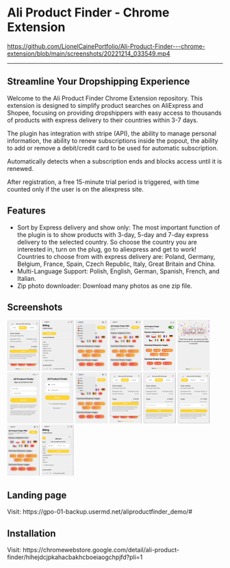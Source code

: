 <h1>Ali Product Finder - Chrome Extension</h1>

https://github.com/LionelCainePortfolio/Ali-Product-Finder---chrome-extension/blob/main/screenshots/20221214_033549.mp4

<hr>
<h2>Streamline Your Dropshipping Experience</h2>
Welcome to the Ali Product Finder Chrome Extension repository. This extension is designed to simplify product searches on AliExpress and Shopee, focusing on providing dropshippers with easy access to thousands of products with express delivery to their countries within 3-7 days.

The plugin has integration with stripe (API), the ability to manage personal information, the ability to renew subscriptions inside the popout, the ability to add or remove a debit/credit card to be used for automatic subscription.

Automatically detects when a subscription ends and blocks access until it is renewed.

After registration, a free 15-minute trial period is triggered, with time counted only if the user is on the aliexpress site.


<h2>Features</h2>
<ul>
  <li>Sort by Express delivery and show only: The most important function of the plugin is to show products with 3-day, 5-day and 7-day express delivery to the selected country. So choose the country you are interested in, turn on the plug, go to aliexpress and get to work! Countries to choose from with express delivery are: Poland, Germany, Belgium, France, Spain, Czech Republic, Italy, Great Britain and China.</li>
  <li>Multi-Language Support: Polish, English, German, Spanish, French, and Italian.</li>
  <li>Zip photo downloader: Download many photos as one zip file.</li>
</ul>
<h2>Screenshots</h2>
<div style="display: inline-block;">
  <img width="15%" src="https://github.com/LionelCainePortfolio/Ali-Product-Finder---chrome-extension/blob/main/screenshots/1.png?raw=true"/>
  <img width="15%" src="https://github.com/LionelCainePortfolio/Ali-Product-Finder---chrome-extension/blob/main/screenshots/2.png?raw=true"/>
  <img width="15%" src="https://github.com/LionelCainePortfolio/Ali-Product-Finder---chrome-extension/blob/main/screenshots/3.png?raw=true"/>
  <img width="15%" src="https://github.com/LionelCainePortfolio/Ali-Product-Finder---chrome-extension/blob/main/screenshots/4.png?raw=true"/>
  <img width="15%" src="https://github.com/LionelCainePortfolio/Ali-Product-Finder---chrome-extension/blob/main/screenshots/5.png?raw=true"/>
  <img width="15%" src="https://github.com/LionelCainePortfolio/Ali-Product-Finder---chrome-extension/blob/main/screenshots/6.png?raw=true"/>
  <img width="15%" src="https://github.com/LionelCainePortfolio/Ali-Product-Finder---chrome-extension/blob/main/screenshots/7.png?raw=true"/>
  <img width="15%" src="https://github.com/LionelCainePortfolio/Ali-Product-Finder---chrome-extension/blob/main/screenshots/8.png?raw=true"/>
  <img width="15%" src="https://github.com/LionelCainePortfolio/Ali-Product-Finder---chrome-extension/blob/main/screenshots/9.png?raw=true"/>
  <img width="15%" src="https://github.com/LionelCainePortfolio/Ali-Product-Finder---chrome-extension/blob/main/screenshots/10.png?raw=true"/>
  <img width="15%" src="https://github.com/LionelCainePortfolio/Ali-Product-Finder---chrome-extension/blob/main/screenshots/11.png?raw=true"/>
  <img width="15%" src="https://github.com/LionelCainePortfolio/Ali-Product-Finder---chrome-extension/blob/main/screenshots/12.png?raw=true"/>
  <img width="15%" src="https://github.com/LionelCainePortfolio/Ali-Product-Finder---chrome-extension/blob/main/screenshots/13.png?raw=true"/>
  <img width="15%" src="https://github.com/LionelCainePortfolio/Ali-Product-Finder---chrome-extension/blob/main/screenshots/14.png?raw=true"/>

</div>



<h2>Landing page</h2>
Visit: https://gpo-01-backup.usermd.net/aliproductfinder_demo/#

<h2>Installation</h2>
Visit: https://chromewebstore.google.com/detail/ali-product-finder/hihejdcjpkahacbakhcboeiaogchpjfd?pli=1
